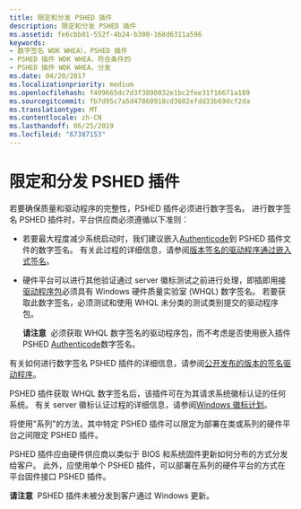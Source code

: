 ```yaml
---
title: 限定和分发 PSHED 插件
description: 限定和分发 PSHED 插件
ms.assetid: fe6cbb01-552f-4b24-b300-168d6311a596
keywords:
- 数字签名 WDK WHEA），PSHED 插件
- PSHED 插件 WDK WHEA，符合条件的
- PSHED 插件 WDK WHEA，分发
ms.date: 04/20/2017
ms.localizationpriority: medium
ms.openlocfilehash: f409665dc7d3f3890032e1bc2fee31f16671a189
ms.sourcegitcommit: fb7d95c7a5d47860918cd3602efdd33b69dcf2da
ms.translationtype: MT
ms.contentlocale: zh-CN
ms.lasthandoff: 06/25/2019
ms.locfileid: "67387153"
---
```

# <a name="qualifying-and-distributing-pshed-plug-ins"></a>限定和分发 PSHED 插件


若要确保质量和驱动程序的完整性，PSHED 插件必须进行数字签名。 进行数字签名 PSHED 插件时，平台供应商必须遵循以下准则：

-   若要最大程度减少系统启动时，我们建议嵌入[Authenticode](https://docs.microsoft.com/windows-hardware/drivers/install/authenticode)到 PSHED 插件文件的数字签名。 有关此过程的详细信息，请参阅[版本签名的驱动程序通过嵌入式签名](https://docs.microsoft.com/windows-hardware/drivers/install/release-signing-a-driver-through-an-embedded-signature)。

-   硬件平台可以进行其他验证通过 server 徽标测试之前进行处理，即插即用接[驱动程序包](https://docs.microsoft.com/windows-hardware/drivers/install/driver-packages)必须具有 Windows 硬件质量实验室 (WHQL) 数字签名。 若要获取此数字签名，必须测试和使用 WHQL 未分类的测试类别提交的驱动程序包。

    **请注意**  必须获取 WHQL 数字签名的驱动程序包，而不考虑是否使用嵌入插件 PSHED [Authenticode](https://docs.microsoft.com/windows-hardware/drivers/install/authenticode)数字签名。

     

有关如何进行数字签名 PSHED 插件的详细信息，请参阅[公开发布的版本的签名驱动程序](https://docs.microsoft.com/windows-hardware/drivers/install/signing-drivers-for-public-release--windows-vista-and-later-)。

PSHED 插件获取 WHQL 数字签名后，该插件可在为其请求系统徽标认证的任何系统。 有关 server 徽标认证过程的详细信息，请参阅[Windows 徽标计划](https://go.microsoft.com/fwlink/p/?linkid=26144)。

将使用"系列"的方法，其中特定 PSHED 插件可以限定为部署在类或系列的硬件平台之间限定 PSHED 插件。

PSHED 插件应由硬件供应商以类似于 BIOS 和系统固件更新如何分布的方式分发给客户。 此外，应使用单个 PSHED 插件，可以部署在系列的硬件平台的方式在平台固件接口 PSHED 插件。

**请注意**  PSHED 插件未被分发到客户通过 Windows 更新。

 

 

 




